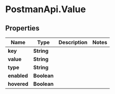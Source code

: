 # PostmanApi.Value

## Properties

Name | Type | Description | Notes
------------ | ------------- | ------------- | -------------
**key** | **String** |  | 
**value** | **String** |  | 
**type** | **String** |  | 
**enabled** | **Boolean** |  | 
**hovered** | **Boolean** |  | 


